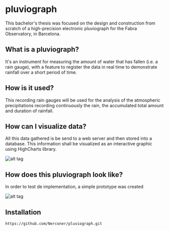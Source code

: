# pluviograph
This bachelor's thesis was focused on the design and construction from scratch of a high-precision
electronic pluviograph for the Fabra Observatory, in Barcelona. 

What is a pluviograph?
----------------------

It's an instrument for measuring the amount of water that has fallen (i.e. a rain gauge), with a feature to register the data in real time to demonstrate rainfall over a short period of time.

How is it used?
---------------

This recording rain gauges will be used for the analysis of the atmospheric precipitations recording continuously the
rain, the accumulated total amount and duration of rainfall. 

How can I visualize data?
-------------------------

All this data gathered is be send to a web server and then stored into a database. This information shall be visualized
as an interactive graphic using HighCharts library.

![alt tag](http://i.imgur.com/xxHlHkf.png)

How does this pluviograph look like?
------------------------------------

In order to test de implementation, a simple prototype was created

![alt tag](http://i.imgur.com/1aoP67O.png)

Installation
------------
```
https://github.com/Nerconer/pluviograph.git
```
